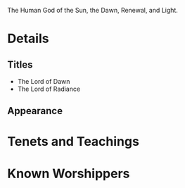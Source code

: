 The Human God of the Sun, the Dawn, Renewal, and Light.
# Details
## Titles
- The Lord of Dawn
- The Lord of Radiance
## Appearance

# Tenets and Teachings
# Known Worshippers